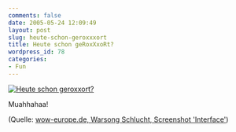 ```yaml
---
comments: false
date: 2005-05-24 12:09:49
layout: post
slug: heute-schon-geroxxxort
title: Heute schon geRoxXxoRt?
wordpress_id: 78
categories:
- Fun
---
```


[![Heute schon geroxxort?](http://photos14.flickr.com/15444930_0def9b30d2.jpg)](http://www.flickr.com/photos/walsweer/15444930/)

Muahhahaa!

(Quelle: [wow-europe.de, Warsong Schlucht, Screenshot 'Interface'](http://www.wow-europe.com/de/pvp/warsong-gulch.html))
